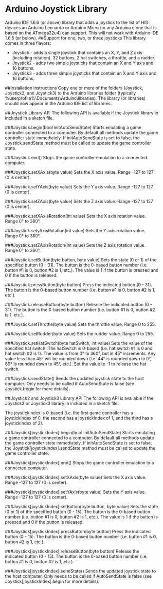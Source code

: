 # Arduino Joystick Library
Arduino IDE 1.6.6 (or above) library that adds a joystick to the list of HID devices an Arduino Leonardo or Arduino Micro (or any Arduino clone that is based on the ATmega32u4) can support. This will not work with Arduino IDE 1.6.5 (or below).
##Support for one, two, or three joysticks
This library comes in three flavors:
- Joystick - adds a single joystick that contains an X, Y, and Z axis (including rotation), 32 buttons, 2 hat switches, a throttle, and a rudder.
- Joystick2 - adds two simple joysticks that contain an X and Y axis and 16 buttons.
- Joystick3 - adds three simple joysticks that contain an X and Y axis and 16 buttons.

##Installation Instructions
Copy one or more of the folders (Joystick, Joystick2, and Joystick3) to the Arduino libraries folder (typically %userprofile%\Documents\Arduino\libraries). The library (or libraries) should now appear in the Arduino IDE list of libraries.

##Joystick Library API
The following API is available if the Joystick library in included in a sketch file.

###Joystick.begin(bool initAutoSendState)
Starts emulating a game controller connected to a computer. By default all methods update the game controller state immediately. If initAutoSendState is set to false, the Joystick.sendState method must be called to update the game controller state.

###Joystick.end()
Stops the game controller emulation to a connected computer.

###Joystick.setXAxis(byte value)
Sets the X axis value. Range -127 to 127 (0 is center).

###Joystick.setYAxis(byte value)
Sets the Y axis value. Range -127 to 127 (0 is center).

###Joystick.setZAxis(byte value)
Sets the Z axis value. Range -127 to 127 (0 is center).

###Joystick.setXAxisRotation(int value)
Sets the X axis rotation value. Range 0° to 360°.

###Joystick.setyAxisRotation(int value)
Sets the Y axis rotation value. Range 0° to 360°.

###Joystick.setZAxisRotation(int value)
Sets the Z axis rotation value. Range 0° to 360°.

###Joystick.setButton(byte button, byte value)
Sets the state (0 or 1) of the specified button (0 - 31). The button is the 0-based button number (i.e. button #1 is 0, button #2 is 1, etc.). The value is 1 if the button is pressed and 0 if the button is released.

###Joystick.pressButton(byte button)
Press the indicated button (0 - 31). The button is the 0-based button number (i.e. button #1 is 0, button #2 is 1, etc.).

###Joystick.releaseButton(byte button)
Release the indicated button (0 - 31). The button is the 0-based button number (i.e. button #1 is 0, button #2 is 1, etc.).

###Joystick.setThrottle(byte value)
Sets the throttle value. Range 0 to 255.

###Joystick.setRudder(byte value)
Sets the rudder value. Range 0 to 255.

###Joystick.setHatSwitch(byte hatSwitch, int value)
Sets the value of the specified hat switch. The hatSwitch is 0-based (i.e. hat switch #1 is 0 and hat switch #2 is 1). The value is from 0° to 360°, but in 45° increments. Any value less than 45° will be rounded down (i.e. 44° is rounded down to 0°, 89° is rounded down to 45°, etc.). Set the value to -1 to release the hat switch.

###Joystick.sendState()
Sends the updated joystick state to the host computer. Only needs to be called if AutoSendState is false (see Joystick.begin for more details).

##Joystick2 and Joystick3 Library API
The following API is available if the Joystick2 or Joystick3 library in included in a sketch file.

The joystickIndex is 0-based (i.e. the first game controller has a joystickIndex of 0, the second has a joystickIndex of 1, and the third has a joystickIndex of 2).

###Joystick[joystickIndex].begin(bool initAutoSendState)
Starts emulating a game controller connected to a computer. By default all methods update the game controller state immediately. If initAutoSendState is set to false, the Joystick[joystickIndex].sendState method must be called to update the game controller state.

###Joystick[joystickIndex].end()
Stops the game controller emulation to a connected computer.

###Joystick[joystickIndex].setXAxis(byte value)
Sets the X axis value. Range -127 to 127 (0 is center).

###Joystick[joystickIndex].setYAxis(byte value)
Sets the Y axis value. Range -127 to 127 (0 is center).

###Joystick[joystickIndex].setButton(byte button, byte value)
Sets the state (0 or 1) of the specified button (0 - 15). The button is the 0-based button number (i.e. button #1 is 0, button #2 is 1, etc.). The value is 1 if the button is pressed and 0 if the button is released.

###Joystick[joystickIndex].pressButton(byte button)
Press the indicated button (0 - 15). The button is the 0-based button number (i.e. button #1 is 0, button #2 is 1, etc.).

###Joystick[joystickIndex].releaseButton(byte button)
Release the indicated button (0 - 15). The button is the 0-based button number (i.e. button #1 is 0, button #2 is 1, etc.).

###Joystick[joystickIndex].sendState()
Sends the updated joystick state to the host computer. Only needs to be called if AutoSendState is false (see Joystick[joystickIndex].begin for more details).
